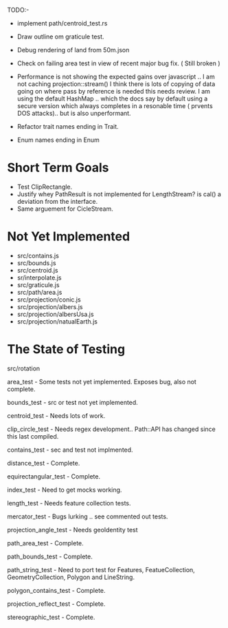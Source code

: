 TODO:-

* implement path/centroid_test.rs

* Draw outline om graticule test.

* Debug rendering of land from 50m.json

* Check on failing area test in view of recent major bug fix. ( Still broken )

* Performance is not showing the expected gains over javascript ..
	I am not caching projection::stream()
	I think there is lots of copying of data going on where pass by reference is needed this needs review.
	I am using the default HashMap .. which the docs say by default using a secure version which always completes
	in a resonable time ( prvents DOS attacks).. but is also unperformant.

* Refactor trait names ending in Trait.

* Enum names ending in Enum


# Short Term Goals

* Test ClipRectangle.
* Justify whey PathResult is not implemented for LengthStream? is cal() a deviation from the interface.
* Same arguement for CicleStream.

# Not Yet Implemented

* src/contains.js
* src/bounds.js
* src/centroid.js
* sr/interpolate.js
* src/graticule.js
* src/path/area.js
* src/projection/conic.js
* src/projection/albers.js
* src/projection/albersUsa.js
* src/projection/natualEarth.js

# The State of Testing

src/rotation

area_test - Some tests not yet implemented. Exposes bug, also not complete.

bounds_test - src or test not yet implemented.

centroid_test - Needs lots of work.

clip_circle_test - Needs regex development.. Path::API has changed since this last compiled.

contains_test - sec and test not implmented.

distance_test - Complete.

equirectangular_test - Complete.

index_test - Need to get mocks working.

length_test -  Needs feature collection tests.

mercator_test - Bugs lurking .. see commented out tests.

projection_angle_test  - Needs geoIdentity test

path_area_test - Complete.

path_bounds_test - Complete.

path_string_test - Need to port test for Features, FeatueCollection, GeometryCollection, Polygon and LineString.

polygon_contains_test - Complete.

projection_reflect_test - Complete.

stereographic_test - Complete.
